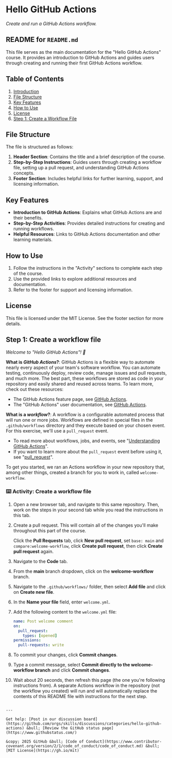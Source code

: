 # Hello GitHub Actions

_Create and run a GitHub Actions workflow._

</header>

## README for `README.md`

This file serves as the main documentation for the "Hello GitHub Actions" course. It provides an introduction to GitHub Actions and guides users through creating and running their first GitHub Actions workflow.

## Table of Contents
1. [Introduction](#hello-github-actions)
2. [File Structure](#file-structure)
3. [Key Features](#key-features)
4. [How to Use](#how-to-use)
5. [License](#license)
6. [Step 1: Create a Workflow File](#step-1-create-a-workflow-file)

## File Structure

The file is structured as follows:

1. **Header Section**: Contains the title and a brief description of the course.
2. **Step-by-Step Instructions**: Guides users through creating a workflow file, setting up a pull request, and understanding GitHub Actions concepts.
3. **Footer Section**: Includes helpful links for further learning, support, and licensing information.

## Key Features

- **Introduction to GitHub Actions**: Explains what GitHub Actions are and their benefits.
- **Step-by-Step Activities**: Provides detailed instructions for creating and running workflows.
- **Helpful Resources**: Links to GitHub Actions documentation and other learning materials.

## How to Use

1. Follow the instructions in the "Activity" sections to complete each step of the course.
2. Use the provided links to explore additional resources and documentation.
3. Refer to the footer for support and licensing information.

## License

This file is licensed under the MIT License. See the footer section for more details.

## Step 1: Create a workflow file

_Welcome to "Hello GitHub Actions"! :wave:_

**What is _GitHub Actions_?**: GitHub Actions is a flexible way to automate nearly every aspect of your team's software workflow. You can automate testing, continuously deploy, review code, manage issues and pull requests, and much more. The best part, these workflows are stored as code in your repository and easily shared and reused across teams. To learn more, check out these resources:

- The GitHub Actions feature page, see [GitHub Actions](https://github.com/features/actions).
- The "GitHub Actions" user documentation, see [GitHub Actions](https://docs.github.com/actions).

**What is a _workflow_?**: A workflow is a configurable automated process that will run one or more jobs. Workflows are defined in special files in the `.github/workflows` directory and they execute based on your chosen event. For this exercise, we'll use a `pull_request` event.

- To read more about workflows, jobs, and events, see "[Understanding GitHub Actions](https://docs.github.com/en/actions/learn-github-actions/understanding-github-actions)".
- If you want to learn more about the `pull_request` event before using it, see "[pull_request](https://docs.github.com/en/developers/webhooks-and-events/webhooks/webhook-events-and-payloads#pull_request)".

To get you started, we ran an Actions workflow in your new repository that, among other things, created a branch for you to work in, called `welcome-workflow`.

### :keyboard: Activity: Create a workflow file

1. Open a new browser tab, and navigate to this same repository. Then, work on the steps in your second tab while you read the instructions in this tab.
1. Create a pull request. This will contain all of the changes you'll make throughout this part of the course.

   Click the **Pull Requests** tab, click **New pull request**, set `base: main` and `compare:welcome-workflow`, click **Create pull request**, then click **Create pull request** again.

1. Navigate to the **Code** tab.
1. From the **main** branch dropdown, click on the **welcome-workflow** branch.
1. Navigate to the `.github/workflows/` folder, then select **Add file** and click on **Create new file**.
1. In the **Name your file** field, enter `welcome.yml`.
1. Add the following content to the `welcome.yml` file:

   ```yaml copy
   name: Post welcome comment
   on:
     pull_request:
       types: [opened]
   permissions:
     pull-requests: write
   ```

1. To commit your changes, click **Commit changes**.
1. Type a commit message, select **Commit directly to the welcome-workflow branch** and click **Commit changes**.
1. Wait about 20 seconds, then refresh this page (the one you're following instructions from). A separate Actions workflow in the repository (not the workflow you created) will run and will automatically replace the contents of this README file with instructions for the next step.

```plaintext

---

Get help: [Post in our discussion board](https://github.com/orgs/skills/discussions/categories/hello-github-actions) &bull; [Review the GitHub status page](https://www.githubstatus.com/)

&copy; 2025 GitHub &bull; [Code of Conduct](https://www.contributor-covenant.org/version/2/1/code_of_conduct/code_of_conduct.md) &bull; [MIT License](https://gh.io/mit)

```
